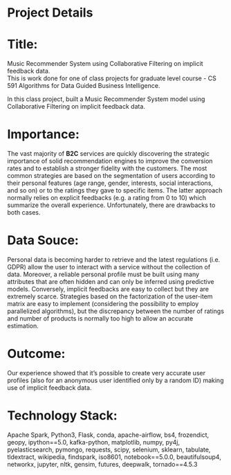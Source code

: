 # Project Details

# Title: 
Music Recommender System using Collaborative Filtering on implicit feedback data. <br />This is work done for one of class projects for graduate level course - CS 591 Algorithms for Data Guided Business Intelligence.

In this class project, built a Music Recommender System model using Collaborative Filtering on implicit feedback data.

# Importance:
The vast majority of **B2C** services are quickly discovering the strategic importance of solid recommendation engines to improve the conversion rates and to establish a stronger fidelity with the customers. The most common strategies are based on the segmentation of users according to their personal features (age range, gender, interests, social interactions, and so on) or to the ratings they gave to specific items. The latter approach normally relies on explicit feedbacks (e.g. a rating from 0 to 10) which summarize the overall experience. Unfortunately, there are drawbacks to both cases.

# Data Souce:
Personal data is becoming harder to retrieve and the latest regulations (i.e. GDPR) allow the user to interact with a service without the collection of data. Moreover, a reliable personal profile must be built using many attributes that are often hidden and can only be inferred using predictive models. Conversely, implicit feedbacks are easy to collect but they are extremely scarce. Strategies based on the factorization of the user-item matrix are easy to implement (considering the possibility to employ parallelized algorithms), but the discrepancy between the number of ratings and number of products is normally too high to allow an accurate estimation.

# Outcome: 
Our experience showed that it’s possible to create very accurate user profiles (also for an anonymous user identified only by a random ID) making use of implicit feedback data.

# Technology Stack: 
Apache Spark, Python3, Flask, conda, apache-airflow, bs4, frozendict, geopy, ipython==5.0, kafka-python, matplotlib, numpy, py4j, pyelasticsearch, pymongo, requests, scipy, selenium, sklearn, tabulate, tldextract, wikipedia, findspark, iso8601, notebook==5.0.0, beautifulsoup4, networkx, jupyter, nltk, gensim, futures, deepwalk, tornado==4.5.3
